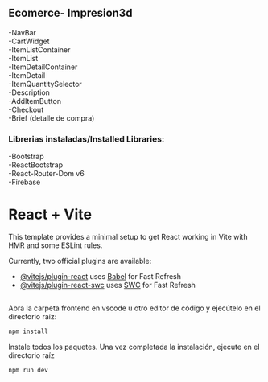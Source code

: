 ## Ecomerce- Impresion3d

-NavBar\
-CartWidget\
-ItemListContainer\
-ItemList\
-ItemDetailContainer\
-ItemDetail\
-ItemQuantitySelector\
-Description\
-AddItemButton\
-Checkout\
-Brief (detalle de compra)

### Librerias instaladas/Installed Libraries:
-Bootstrap\
-ReactBootstrap\
-React-Router-Dom v6\
-Firebase


# React + Vite

This template provides a minimal setup to get React working in Vite with HMR and some ESLint rules.

Currently, two official plugins are available:

- [@vitejs/plugin-react](https://github.com/vitejs/vite-plugin-react/blob/main/packages/plugin-react/README.md) uses [Babel](https://babeljs.io/) for Fast Refresh
- [@vitejs/plugin-react-swc](https://github.com/vitejs/vite-plugin-react-swc) uses [SWC](https://swc.rs/) for Fast Refresh


##
Abra la carpeta frontend en vscode u otro editor de código y ejecútelo en el directorio raíz:
  
   ```bash
   npm install
   ```
Instale todos los paquetes. Una vez completada la instalación, ejecute en el directorio raíz

   ```bash
   npm run dev
   ```

